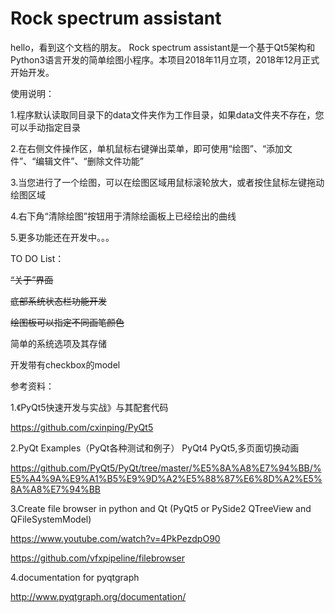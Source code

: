 # Rock spectrum assistant
hello，看到这个文档的朋友。
Rock spectrum assistant是一个基于Qt5架构和Python3语言开发的简单绘图小程序。本项目2018年11月立项，2018年12月正式开始开发。

使用说明：

1.程序默认读取同目录下的data文件夹作为工作目录，如果data文件夹不存在，您可以手动指定目录

2.在右侧文件操作区，单机鼠标右键弹出菜单，即可使用“绘图”、“添加文件”、“编辑文件”、“删除文件功能”

3.当您进行了一个绘图，可以在绘图区域用鼠标滚轮放大，或者按住鼠标左键拖动绘图区域

4.右下角“清除绘图”按钮用于清除绘画板上已经绘出的曲线

5.更多功能还在开发中。。。


TO DO List：

~~“关于”界面~~

~~底部系统状态栏功能开发~~

~~绘图板可以指定不同画笔颜色~~

简单的系统选项及其存储

开发带有checkbox的model

参考资料：

1.《PyQt5快速开发与实战》与其配套代码

https://github.com/cxinping/PyQt5

2.PyQt Examples（PyQt各种测试和例子） PyQt4 PyQt5,多页面切换动画

https://github.com/PyQt5/PyQt/tree/master/%E5%8A%A8%E7%94%BB/%E5%A4%9A%E9%A1%B5%E9%9D%A2%E5%88%87%E6%8D%A2%E5%8A%A8%E7%94%BB

3.Create file browser in python and Qt (PyQt5 or PySide2 QTreeView and QFileSystemModel)

https://www.youtube.com/watch?v=4PkPezdpO90

https://github.com/vfxpipeline/filebrowser

4.documentation for pyqtgraph

http://www.pyqtgraph.org/documentation/